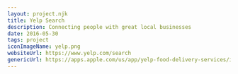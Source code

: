 ```yaml
---
layout: project.njk
title: Yelp Search
description: Connecting people with great local businesses
date: 2016-05-30
tags: project
iconImageName: yelp.png
websiteUrl: https://www.yelp.com/search
genericUrl: https://apps.apple.com/us/app/yelp-food-delivery-services/id284910350
---
```

